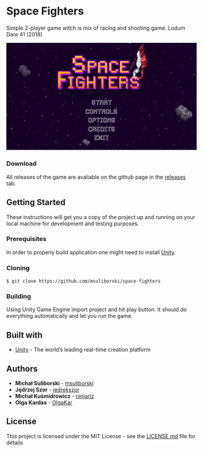 # Space Fighters
Simple 2-player game witch is mix of racing and shooting game. Ludum Dare 41 (2018)
</br>
<p align="center">
  <img width="840" src="Screens/1.png"/>
</p>

### Download
All releases of the game are avaliable on the github page in the [releases](https://github.com/msuliborski/space-fighters/releases) tab. 

## Getting Started
These instructions will get you a copy of the project up and running on your local machine for development and testing purposes. 

### Prerequisites
In order to properly build application one might need to install [Unity](https://unity3d.com/get-unity/download).

### Cloning
```
$ git clone https://github.com/msuliborski/space-fighters
```

### Building
Using Unity Game Engine import project and hit play button. It should do everything automatically and let you run the game.

## Built with
* [Unity](https://unity.com/) - The world’s leading real-time creation platform

## Authors
* **Michał Suliborski** - [msuliborski](https://github.com/msuliborski)
* **Jędrzej Szor** - [jedrekszor](https://github.com/jedrekszor)
* **Michał Kuśmidrowicz** - [ninjarlz](https://github.com/ninjarlz)
* **Olga Kardas** - [OlgaKar](https://github.com/OlgaKar)

## License
This project is licensed under the MIT License - see the [LICENSE.md](LICENSE.md) file for details
